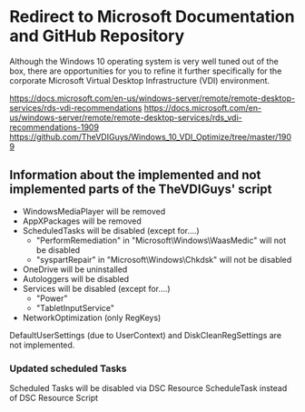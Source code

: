 # Redirect to Microsoft Documentation and GitHub Repository

Although the Windows 10 operating system is very well tuned out of the box, there are opportunities for you to refine it further specifically
for the corporate Microsoft Virtual Desktop Infrastructure (VDI) environment.

<https://docs.microsoft.com/en-us/windows-server/remote/remote-desktop-services/rds-vdi-recommendations>
<https://docs.microsoft.com/en-us/windows-server/remote/remote-desktop-services/rds_vdi-recommendations-1909>
<https://github.com/TheVDIGuys/Windows_10_VDI_Optimize/tree/master/1909>

## Information about the implemented and not implemented parts of the TheVDIGuys' script

- WindowsMediaPlayer will be removed
- AppXPackages will be removed
- ScheduledTasks will be disabled (except for....)
  - "PerformRemediation" in "Microsoft\Windows\WaasMedic" will not be disabled
  - "syspartRepair" in "Microsoft\Windows\Chkdsk" will not be disabled
- OneDrive will be uninstalled
- Autologgers will be disabled
- Services will be disabled (except for....)
  - "Power"
  - "TabletInputService"
- NetworkOptimization (only RegKeys)

DefaultUserSettings (due to UserContext) and DiskCleanRegSettings are not implemented.

### Updated scheduled Tasks

Scheduled Tasks will be disabled via DSC Resource ScheduleTask instead of DSC Resource Script
